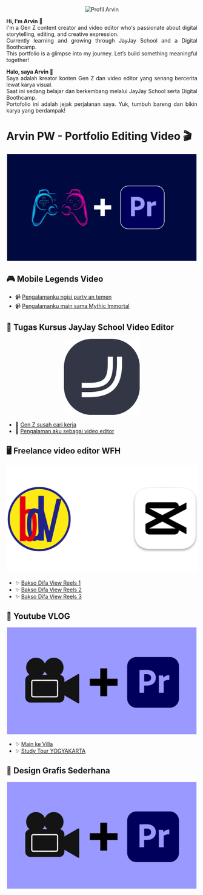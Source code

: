 <p align="center">
  <img src="https://github.com/arvinprakasawijaya/gambar-saya/blob/main/1F5A2005.JPG?raw=true" alt="Profil Arvin" width="300"/>
</p>

<div align="justify">
  
  <b>Hi, I’m Arvin 👋</b><br>
  I'm a Gen Z content creator and video editor who's passionate about digital storytelling, editing, and creative expression.<br>
  Currently learning and growing through JayJay School and a Digital Boothcamp.<br>
  This portfolio is a glimpse into my journey. Let’s build something meaningful together!
  
</div>

<div align="justify">
  
  <b>Halo, saya Arvin 👋</b><br>
  Saya adalah kreator konten Gen Z dan video editor yang senang bercerita lewat karya visual.<br>
  Saat ini sedang belajar dan berkembang melalui JayJay School serta Digital Boothcamp.<br>
  Portofolio ini adalah jejak perjalanan saya. Yuk, tumbuh bareng dan bikin karya yang berdampak!
  
</div>


# Arvin PW - Portfolio Editing Video 🎬
<p align="center">
  <img src="https://github.com/arvinprakasawijaya/My-Portfolio/blob/main/game%20x%20editing.jpg?raw=true" alt="Profil Arvin" width="500"/>
</p>

## 🎮 Mobile Legends Video
- 📹 [Pengalamanku ngisi party an temen](https://youtu.be/ZN7_yPkQI_k?si=QHfmI7FwigffhA43)
- 📹 [Pengalamanku main sama Mythic Immortal](https://youtu.be/1tGycmInu8U?si=znLaCgiSAJT9VqlL)

## 🎥 Tugas Kursus JayJay School Video Editor
<p align="center">
  <img src="https://github.com/arvinprakasawijaya/My-Portfolio/blob/main/jayjayshcool.png?raw=true" alt="Profil Arvin" width="200"/>
</p>

- 🧠 [Gen Z susah cari kerja](https://www.instagram.com/p/DHL1djAodnc/)
- 🧠 [Pengalaman aku sebagai video editor](https://www.instagram.com/p/DIBm7XRIqeV/)

## 🖥 Freelance video editor WFH
<p align="center">
  <img src="https://github.com/arvinprakasawijaya/My-Portfolio/blob/main/BDV%20X%20CAPCUT.png?raw=true" alt="Profil Arvin" width="600"/>
</p>

- ✨ [Bakso Difa View Reels 1](https://www.instagram.com/reel/DFzIVUVSsNC/)
- ✨ [Bakso Difa View Reels 2](https://www.instagram.com/reel/DF3pPogT7XO/)
- ✨ [Bakso Difa View Reels 3](https://www.instagram.com/reel/DD77c3vzG83/)

## 🎥 Youtube VLOG
<p align="center">
  <img src="https://github.com/arvinprakasawijaya/My-Portfolio/blob/main/vlog%20x%20premiere.jpg?raw=true" alt="Profil Arvin" width="500"/>
</p>

- ✨ [Main ke Villa](https://www.youtube.com/watch?v=JT29-vG6Rs8&t=5s)
- ✨ [Study Tour YOGYAKARTA](https://www.youtube.com/watch?v=LRolbBB8HEU&t=1096s)

## 🎥 Design Grafis Sederhana
<p align="center">
  <img src="https://github.com/arvinprakasawijaya/My-Portfolio/blob/main/vlog%20x%20premiere.jpg?raw=true" alt="Profil Arvin" width="500"/>
</p>
